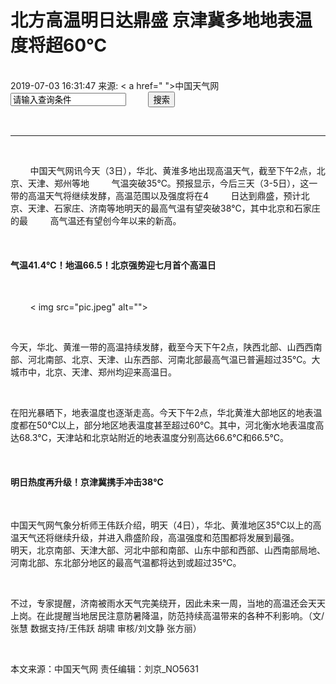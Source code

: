 <!DOCTYPE html>
<html lang="en">

<head>
    <meta charset="UTF-8">
    <meta http-equiv="X-UA-Compatible" content="IE=edge">
    <meta name="viewport" content="width=device-width, initial-scale=1.0">
    <title>Document</title>
    <style>
        body {
            font: 16px/28px 'Microsoft YaHei';
        }

        h1 {
            text-align: center;
            /* 文字不加粗 */
            font-weight: 400;
        }

        .grey {
            color: #888;
            font-size: 12px;
            text-align: center;
        }

        a {
            text-decoration: none;
        }

        .search {
            color: #666;
        }

        p {
            /* 首行缩进2字符 */
            text-indent: 2em;

        }

        .pic {
            /* 不能直接给图片加居中对齐 */
            text-align: center;
        }

        .footer {
            color: #888;
            font-size: 12px;

        }
    </style>
</head>

<body>
    <h1>北方高温明日达鼎盛 京津冀多地地表温度将超60℃</h1>
    <div class="grey">2019-07-03 16:31:47 来源: < a href=" ">中国天气网</ a> <input type="text" value="请输入查询条件 " class="search">
        <button>搜索</button></div>

    <!--    水平线 -->
    <hr>

    <p>
        中国天气网讯今天（3日），华北、黄淮多地出现高温天气，截至下午2点，北京、天津、郑州等地
        气温突破35℃。预报显示，今后三天（3-5日），这一带的高温天气将继续发酵，高温范围以及强度将在4
        日达到鼎盛，预计北京、天津、石家庄、济南等地明天的最高气温有望突破38℃，其中北京和石家庄的最
        高气温还有望创今年以来的新高。</p >

    <h4>气温41.4℃！地温66.5！北京强势迎七月首个高温日</h4>

    <p class="pic">
        < img src="pic.jpeg" alt="">
    </p >

    <p> 今天，华北、黄淮一带的高温持续发酵，截至今天下午2点，陕西北部、山西西南部、河北南部、北京、天津、山东西部、河南北部最高气温已普遍超过35℃。大城市中，北京、天津、郑州均迎来高温日。</p >

    <p>在阳光暴晒下，地表温度也逐渐走高。今天下午2点，华北黄淮大部地区的地表温度都在50℃以上，部分地区地表温度甚至超过60℃。其中，河北衡水地表温度高达68.3℃，天津站和北京站附近的地表温度分别高达66.6℃和66.5℃。
    </p >
    <h4>明日热度再升级！京津冀携手冲击38℃</h4>
    <p> 中国天气网气象分析师王伟跃介绍，明天（4日），华北、黄淮地区35℃以上的高温天气还将继续升级，并进入鼎盛阶段，高温强度和范围都将发展到最强。
        明天，北京南部、天津大部、河北中部和南部、山东中部和西部、山西南部局地、河南北部、东北部分地区的最高气温都将达到或超过35℃。</p >

    <p>不过，专家提醒，济南被雨水天气完美绕开，因此未来一周，当地的高温还会天天上岗。在此提醒当地居民注意防暑降温，防范持续高温带来的各种不利影响。（文/张慧 数据支持/王伟跃 胡啸 审核/刘文静 张方丽）</p >

    <p class="footer">本文来源：中国天气网 责任编辑：刘京_NO5631</p >
